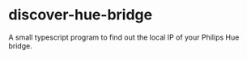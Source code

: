 # discover-hue-bridge

A small typescript program to find out the local IP of your Philips Hue bridge.
